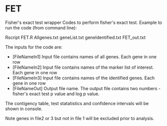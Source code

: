 # FET
Fisher's exact test wrapper
Codes to perform fisher's exact test. Example to run the code (from command line):

Rscript FET.R Allgenes.txt geneList.txt geneIdentified.txt FET_out.txt


The inputs for the code are:

- [FileNameIn1] Input file contains names of all genes. Each gene in one row
- [FileNameIn2] Input file contains names of the marker list of interest. Each gene in one row
- [FileNameIn3] Input file contains names of the identified genes. Each gene in one row
- [FileNameOut] Output file name. The output file contains two numbers - fisher's exact test p value and log p value.

The contigency table, test statatistics and confidence intervals will be shown in console.

Note genes in file2 or 3 but not in file 1 will be excluded prior to analysis.
